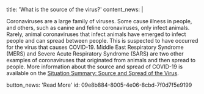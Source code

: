 title: 'What is the source of the virus?'
content_news: |
  <p>Coronaviruses are a large family of viruses. Some cause illness in people, and others, such as canine and feline coronaviruses, only infect animals. Rarely, animal coronaviruses that infect animals have emerged to infect people and can spread between people. This is suspected to have occurred for the virus that causes COVID-19. Middle East Respiratory Syndrome (MERS) and Severe Acute Respiratory Syndrome (SARS) are two other examples of coronaviruses that originated from animals and then spread to people. More information about the source and spread of COVID-19 is available on the <a href="https://www.cdc.gov/coronavirus/2019-ncov/cases-updates/summary.html" target="_blank">Situation Summary: Source and Spread of the Virus</a>.
  </p>
button_news: 'Read More'
id: 09e8b884-8005-4e06-8cbd-7f0d7f5e9199
